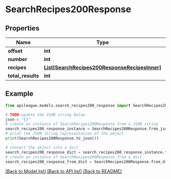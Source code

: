 # SearchRecipes200Response


## Properties

Name | Type | Description | Notes
------------ | ------------- | ------------- | -------------
**offset** | **int** |  | [optional] 
**number** | **int** |  | [optional] 
**recipes** | [**List[SearchRecipes200ResponseRecipesInner]**](SearchRecipes200ResponseRecipesInner.md) |  | [optional] 
**total_results** | **int** |  | [optional] 

## Example

```python
from apileague.models.search_recipes200_response import SearchRecipes200Response

# TODO update the JSON string below
json = "{}"
# create an instance of SearchRecipes200Response from a JSON string
search_recipes200_response_instance = SearchRecipes200Response.from_json(json)
# print the JSON string representation of the object
print(SearchRecipes200Response.to_json())

# convert the object into a dict
search_recipes200_response_dict = search_recipes200_response_instance.to_dict()
# create an instance of SearchRecipes200Response from a dict
search_recipes200_response_from_dict = SearchRecipes200Response.from_dict(search_recipes200_response_dict)
```
[[Back to Model list]](../README.md#documentation-for-models) [[Back to API list]](../README.md#documentation-for-api-endpoints) [[Back to README]](../README.md)


